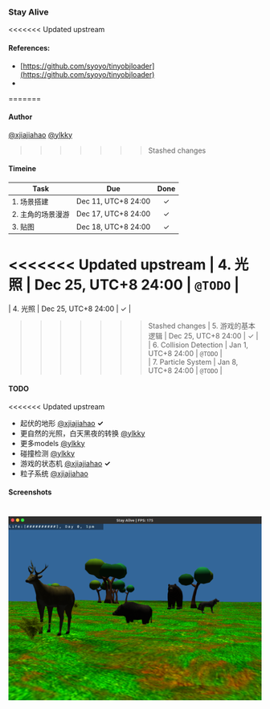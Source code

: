 ### Stay Alive

<<<<<<< Updated upstream
#### References:
* [https://github.com/syoyo/tinyobjloader](https://github.com/syoyo/tinyobjloader)
*
=======
#### Author
[@xjiajiahao](https://github.com/xjiajiahao)
[@ylkky](https://github.com/ylkky)

>>>>>>> Stashed changes
#### Timeine  

| Task | Due | Done |
| --- | --- | :-: |
| 1. 场景搭建 | Dec 11, UTC+8 24:00 | ✓ |  
| 2. 主角的场景漫游 | Dec 17, UTC+8 24:00 | ✓ |  
| 3. 贴图 | Dec 18, UTC+8 24:00 | ✓ |  
<<<<<<< Updated upstream
| 4. 光照 | Dec 25, UTC+8 24:00 | `@TODO` |  
=======
| 4. 光照 | Dec 25, UTC+8 24:00 | ✓ |  
>>>>>>> Stashed changes
| 5. 游戏的基本逻辑 | Dec 25, UTC+8 24:00 | ✓ |  
| 6. Collision Detection | Jan 1, UTC+8 24:00 | `@TODO` |  
| 7. Particle System | Jan 8, UTC+8 24:00 | `@TODO` |  

#### TODO

<<<<<<< Updated upstream
* 起伏的地形  [@xjiajiahao](https://github.com/xjiajiahao)  **✓**  
* 更自然的光照，白天黑夜的转换  [@ylkky](https://github.com/ylkky)  
* 更多models  [@ylkky](https://github.com/ylkky)  
* 碰撞检测  [@ylkky](https://github.com/ylkky)  
* 游戏的状态机  [@xjiajiahao](https://github.com/xjiajiahao)  **✓**  
* 粒子系统  [@xjiajiahao](https://github.com/xjiajiahao)  

#### Screenshots
![screenshot3](https://github.com/Stay-Alive/Stay-Alive/blob/master/screenshots/screenshot3.png)
=======

